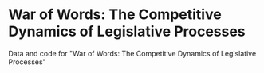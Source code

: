 # War of Words: The Competitive Dynamics of Legislative Processes

Data and code for "War of Words: The Competitive Dynamics of Legislative Processes"
